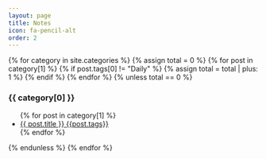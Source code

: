 ```yaml
---
layout: page
title: Notes
icon: fa-pencil-alt
order: 2
---
```


{% for category in site.categories %}
 {% assign total = 0 %}
  {% for post in category[1] %}
     {% if post.tags[0] != "Daily" %}
      {% assign total = total | plus: 1 %}
     {% endif %}
  {% endfor %}
 {% unless total == 0 %}
   <h3>{{ category[0] }}</h3>
  <ul>
    {% for post in category[1] %}
      <li><a href="{{ post.url }}">{{ post.title }} {{post.tags}}</a></li>
    {% endfor %}
  </ul>
  {% endunless %}
{% endfor %}